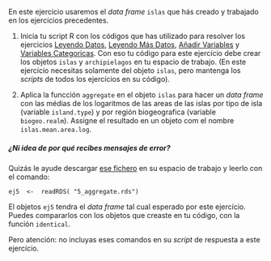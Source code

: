 En este ejercicio usaremos el  *data frame* `islas` que hás creado y trabajado en los ejercícios precedentes. 

1. Inicia tu script R con los códigos que has utilizado para resolver los ejercicios [Leyendo Datos](http://notar.ib.usp.br/exercicio/128), [Leyendo Más Datos](http://notar.ib.usp.br/exercicio/130), [Añadir Variables](http://notar.ib.usp.br/exercicio/131) y [Variables Categoricas](http://notar.ib.usp.br/exercicio/132). Con eso tu código para este ejercício debe crear los objetos `islas` y `archipielagos` en tu espacio de trabajo. (En este ejercício necesitas solamente del objeto `islas`, pero mantenga los *scripts* de todos los ejercícios en su código).

2. Aplica la funcción `aggregate` en el objeto `islas` para hacer un *data frame* con las médias de los logaritmos de las areas de las islas por tipo de isla (variable  `island.type`) y por región biogeografica (variable `biogeo.realm`). Assigne el resultado en un objeto com el nombre `islas.mean.area.log`.

##### ¿Ni idea de por qué recibes mensajes de error? 

Quizás le ayude descargar [ese fichero](https://github.com/piLaboratory/R_UNMSM/raw/refs/heads/master/notaR/5_aggregate.rds)  en su espacio de trabajo y leerlo con el comando:

`ej5  <-  readRDS( "5_aggregate.rds")` 

El objetos `ej5` tendra el *data frame* tal cual esperado por este ejercício. Puedes compararlos con los objetos que creaste en tu código, con la función `identical`. 

Pero atención: no incluyas eses comandos en su *script* de respuesta a este ejercício.
